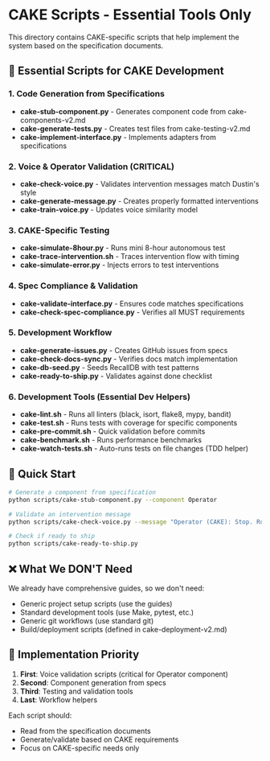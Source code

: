 # CAKE Scripts - Essential Tools Only

This directory contains CAKE-specific scripts that help implement the system based on the specification documents.

## 🎯 Essential Scripts for CAKE Development

### 1. Code Generation from Specifications
- **cake-stub-component.py** - Generates component code from cake-components-v2.md
- **cake-generate-tests.py** - Creates test files from cake-testing-v2.md
- **cake-implement-interface.py** - Implements adapters from specifications

### 2. Voice & Operator Validation (CRITICAL)
- **cake-check-voice.py** - Validates intervention messages match Dustin's style
- **cake-generate-message.py** - Creates properly formatted interventions
- **cake-train-voice.py** - Updates voice similarity model

### 3. CAKE-Specific Testing
- **cake-simulate-8hour.py** - Runs mini 8-hour autonomous test
- **cake-trace-intervention.sh** - Traces intervention flow with timing
- **cake-simulate-error.py** - Injects errors to test interventions

### 4. Spec Compliance & Validation
- **cake-validate-interface.py** - Ensures code matches specifications
- **cake-check-spec-compliance.py** - Verifies all MUST requirements

### 5. Development Workflow
- **cake-generate-issues.py** - Creates GitHub issues from specs
- **cake-check-docs-sync.py** - Verifies docs match implementation
- **cake-db-seed.py** - Seeds RecallDB with test patterns
- **cake-ready-to-ship.py** - Validates against done checklist

### 6. Development Tools (Essential Dev Helpers)
- **cake-lint.sh** - Runs all linters (black, isort, flake8, mypy, bandit)
- **cake-test.sh** - Runs tests with coverage for specific components
- **cake-pre-commit.sh** - Quick validation before commits
- **cake-benchmark.sh** - Runs performance benchmarks
- **cake-watch-tests.sh** - Auto-runs tests on file changes (TDD helper)

## 🚀 Quick Start

```bash
# Generate a component from specification
python scripts/cake-stub-component.py --component Operator

# Validate an intervention message
python scripts/cake-check-voice.py --message "Operator (CAKE): Stop. Run tests. See output."

# Check if ready to ship
python scripts/cake-ready-to-ship.py
```

## ❌ What We DON'T Need

We already have comprehensive guides, so we don't need:
- Generic project setup scripts (use the guides)
- Standard development tools (use Make, pytest, etc.)
- Generic git workflows (use standard git)
- Build/deployment scripts (defined in cake-deployment-v2.md)

## 📝 Implementation Priority

1. **First**: Voice validation scripts (critical for Operator component)
2. **Second**: Component generation from specs
3. **Third**: Testing and validation tools
4. **Last**: Workflow helpers

Each script should:
- Read from the specification documents
- Generate/validate based on CAKE requirements
- Focus on CAKE-specific needs only